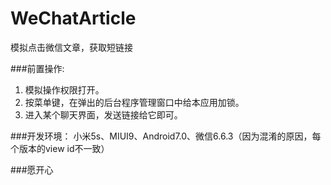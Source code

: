 # WeChatArticle
模拟点击微信文章，获取短链接

###前置操作:
1. 模拟操作权限打开。
2. 按菜单键，在弹出的后台程序管理窗口中给本应用加锁。
3. 进入某个聊天界面，发送链接给它即可。

###开发环境：
小米5s、MIUI9、Android7.0、微信6.6.3（因为混淆的原因，每个版本的view id不一致）

###愿开心